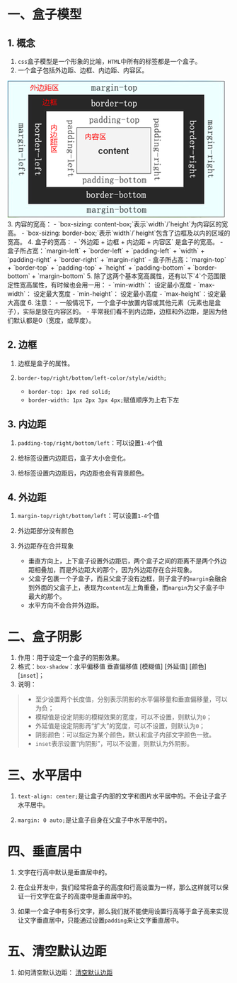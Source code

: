 # 一、盒子模型

## 1. 概念

1. `css`盒子模型是一个形象的比喻，`HTML`中所有的标签都是一个盒子。
2. 一个盒子包括外边距、边框、内边距、内容区。
<img src='../00-sources/00-images/box-model.png'>
3. 内容的宽高：
    - `box-sizing: content-box;`表示`width`/`height`为内容区的宽高。
    - `box-sizing: border-box;`表示`width`/`height`包含了边框及以内的区域的宽高。
4. 盒子的宽高：
    - `外边距 + 边框 + 内边距 + 内容区` 是盒子的宽高。 
    - 盒子所占宽：`margin-left` + `border-left` + `padding-left` + `width` + `padding-right` + `border-right` + `margin-right`
    - 盒子所占高：`margin-top` + `border-top` + `padding-top` + `height` + `padding-bottom` + `border-bottom` + `margin-bottom`
5. 除了这两个基本宽高属性，还有以下`4`个范围限定性宽高属性，有时候也会用一用：
    - `min-width`：  设定最小宽度
    - `max-width`： 设定最大宽度
    - `min-height`： 设定最小高度
    - `max-height`：设定最大高度
6. 注意：
    - 一般情况下，一个盒子中放置内容或其他元素（元素也是盒子），实际是放在内容区的。
    - 平常我们看不到内边距，边框和外边距，是因为他们默认都是0（宽度，或厚度）。

## 2. 边框

1. 边框是盒子的属性。

2. `border-top/right/bottom/left-color/style/width;`
    - `border-top: 1px red solid;`
    - `border-width: 1px 2px 3px 4px;`赋值顺序为上右下左
    
## 3. 内边距

1. `padding-top/right/bottom/left`：可以设置`1-4`个值

2. 给标签设置内边距后，盒子大小会变化。

3. 给标签设置内边距后，内边距也会有背景颜色。

## 4. 外边距

1. `margin-top/right/bottom/left`：可以设置`1-4`个值

2. 外边距部分没有颜色

3. 外边距存在合并现象
    - 垂直方向上，上下盒子设置外边距后，两个盒子之间的距离不是两个外边距相叠加，而是外边距大的那个，因为外边距存在合并现象。
    - 父盒子包裹一个子盒子，而且父盒子没有边框，则子盒子的`margin`会融合到外面的父盒子上，表现为`content`左上角重叠，而`margin`为父子盒子中最大的那个。
    - 水平方向不会合并外边距。

# 二、盒子阴影

1. 作用：用于设定一个盒子的阴影效果。
2. 格式：`box-shadow`：水平偏移值  垂直偏移值  [模糊值]  [外延值]  [颜色]  [`inset`]；
3. 说明：

> - 至少设置两个长度值，分别表示阴影的水平偏移量和垂直偏移量，可以为负；
> - 模糊值是设定阴影的模糊效果的宽度，可以不设置，则默认为`0`；
> - 外延值是设定阴影再“扩大”的宽度，可以不设置，则默认为`0`；
> - 阴影颜色：可以指定为某个颜色，默认和盒子内部文字颜色一致。
> - `inset`表示设置“内阴影”，可以不设置，则默认为外阴影。

# 三、水平居中

1. `text-align: center;`是让盒子内部的文字和图片水平居中的。不会让子盒子水平居中。

2. `margin: 0 auto;`是让盒子自身在父盒子中水平居中的。

# 四、垂直居中

1. 文字在行高中默认是垂直居中的。

2. 在企业开发中，我们经常将盒子的高度和行高设置为一样，那么这样就可以保证一行文字在盒子的高度中是垂直居中的。

3. 如果一个盒子中有多行文字，那么我们就不能使用设置行高等于盒子高来实现让文字垂直居中，只能通过设置`padding`来让文字垂直居中。

# 五、清空默认边距

1. 如何清空默认边距：
   [清空默认边距](http://yui.yahooapis.com/3.18.1/build/cssreset/cssreset-min.css)
